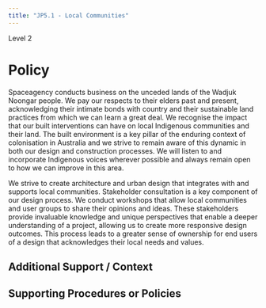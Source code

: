 ```yaml
---
title: "JP5.1 - Local Communities"
---
```

Level 2

# Policy

Spaceagency conducts business on the unceded lands of the Wadjuk Noongar people. We pay our respects to their elders past and present, acknowledging their intimate bonds with country and their sustainable land practices from which we can learn a great deal. We recognise the impact that our built interventions can have on local Indigenous communities and their land. The built environment is a key pillar of the enduring context of colonisation in Australia and we strive to remain aware of this dynamic in both our design and construction processes. We will listen to and incorporate Indigenous voices wherever possible and always remain open to how we can improve in this area.

We strive to create architecture and urban design that integrates with and supports local communities. Stakeholder consultation is a key component of our design process. We conduct workshops that allow local communities and user groups to share their opinions and ideas. These stakeholders provide invaluable knowledge and unique perspectives that enable a deeper understanding of a project, allowing us to create more responsive design outcomes. This process leads to a greater sense of ownership for end users of a design that acknowledges their local needs and values.

## Additional Support / Context

## Supporting Procedures or Policies